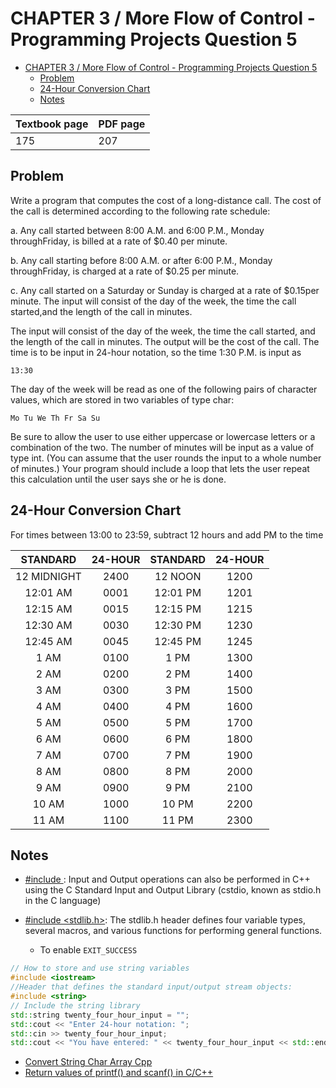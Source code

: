 # CHAPTER 3 / More Flow of Control - Programming Projects Question 5

- [CHAPTER 3 / More Flow of Control - Programming Projects Question 5](#chapter-3--more-flow-of-control---programming-projects-question-5)
  - [Problem](#problem)
  - [24-Hour Conversion Chart](#24-hour-conversion-chart)
  - [Notes](#notes)

| Textbook page | PDF page |
| ------------- | -------- |
| 175           | 207      |

## Problem

Write a program that computes the cost of a long-distance call.
The cost of the call is determined according to the following rate schedule:

a. Any call started between 8:00 A.M. and 6:00 P.M., Monday throughFriday, is
billed at a rate of $0.40 per minute.

b. Any call starting before 8:00 A.M. or after 6:00 P.M., Monday throughFriday,
is charged at a rate of $0.25 per minute.

c. Any call started on a Saturday or Sunday is charged at a rate of $0.15per minute.
The input will consist of the day of the week, the time the call started,and the
length of the call in minutes.

The input will consist of the day of the week, the time the call started,
and the length of the call in minutes. The output will be the cost of the
call. The time is to be input in 24-hour notation, so the time 1:30 P.M. is
input as

`13:30`

The day of the week will be read as one of the following pairs of character
values, which are stored in two variables of type char:

`Mo Tu We Th Fr Sa Su`

Be sure to allow the user to use either uppercase or lowercase letters or a
combination of the two. The number of minutes will be input as a value
of type int. (You can assume that the user rounds the input to a whole
number of minutes.) Your program should include a loop that lets the
user repeat this calculation until the user says she or he is done.

## 24-Hour Conversion Chart

For times between 13:00 to 23:59, subtract 12 hours and add PM to the time

|  STANDARD   | 24-HOUR | STANDARD | 24-HOUR |
| :---------: | :-----: | :------: | :-----: |
| 12 MIDNIGHT |  2400   | 12 NOON  |  1200   |
|  12:01 AM   |  0001   | 12:01 PM |  1201   |
|  12:15 AM   |  0015   | 12:15 PM |  1215   |
|  12:30 AM   |  0030   | 12:30 PM |  1230   |
|  12:45 AM   |  0045   | 12:45 PM |  1245   |
|    1 AM     |  0100   |   1 PM   |  1300   |
|    2 AM     |  0200   |   2 PM   |  1400   |
|    3 AM     |  0300   |   3 PM   |  1500   |
|    4 AM     |  0400   |   4 PM   |  1600   |
|    5 AM     |  0500   |   5 PM   |  1700   |
|    6 AM     |  0600   |   6 PM   |  1800   |
|    7 AM     |  0700   |   7 PM   |  1900   |
|    8 AM     |  0800   |   8 PM   |  2000   |
|    9 AM     |  0900   |   9 PM   |  2100   |
|    10 AM    |  1000   |  10 PM   |  2200   |
|    11 AM    |  1100   |  11 PM   |  2300   |

## Notes

- [#include <cstdio>](https://www.cplusplus.com/reference/cstdio/): Input and Output operations can also be performed in C++ using the C Standard Input and Output Library (cstdio, known as stdio.h in the C language)

- [#include <stdlib.h>](https://www.tutorialspoint.com/c_standard_library/stdlib_h.htm): The stdlib.h header defines four variable types, several macros, and various functions for performing general functions.
  - To enable `EXIT_SUCCESS`

```c++
// How to store and use string variables
#include <iostream>
//Header that defines the standard input/output stream objects:
#include <string>
// Include the string library
std::string twenty_four_hour_input = "";
std::cout << "Enter 24-hour notation: ";
std::cin >> twenty_four_hour_input;
std::cout << "You have entered: " << twenty_four_hour_input << std::endl;
```

- [Convert String Char Array Cpp](https://www.geeksforgeeks.org/convert-string-char-array-cpp/)
- [Return values of printf() and scanf() in C/C++](https://www.geeksforgeeks.org/return-values-of-printf-and-scanf-in-c-cpp/)
